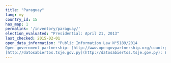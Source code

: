 ```yaml
---
title: "Paraguay"
lang: my
country_id: 15
has_map: 1
permalink: '/inventory/paraguay/'
election_evaluated: "Presidential: April 21, 2013"
last_checked: 2015-02-01
open_data_information: "Public Information Law N°5189/2014  
Open government partnership: [http://www.opengovpartnership.org/country/paraguay](http://www.opengovpartnership.org/country/paraguay)  
[http://datosabiertos.tsje.gov.py](http://datosabiertos.tsje.gov.py): El uso de la información disponible a través de este sitio es completamente libre."
---
```

